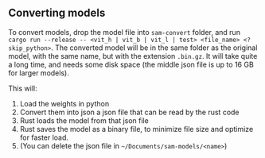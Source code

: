 ## Converting models

To convert models, drop the model file into `sam-convert` folder, and run `cargo run --release -- <vit_h | vit_b | vit_l | test> <file_name> <?skip_python>`. The converted model will be in the same folder as the original model, with the same name, but with the extension `.bin.gz`. It will take quite a long time, and needs some disk space (the middle json file is up to 16 GB for larger models).

This will:
1. Load the weights in python
2. Convert them into json a json file that can be read by the rust code 
3. Rust loads the model from that json file
4. Rust saves the model as a binary file, to minimize file size and optimize for faster load.
5. (You can delete the json file in `~/Documents/sam-models/<name>`)